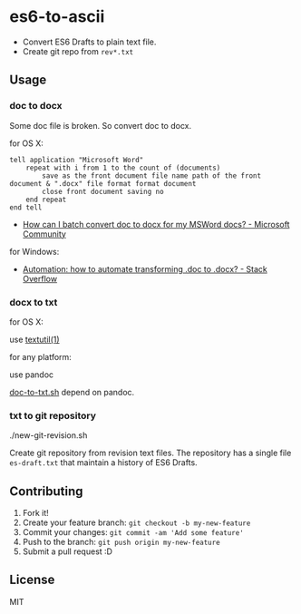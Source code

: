# es6-to-ascii

- Convert ES6 Drafts to plain text file.
- Create git repo from `rev*.txt`

## Usage

### doc to docx

Some doc file is broken. So convert doc to docx.

for OS X:

```applescript
tell application "Microsoft Word"
	repeat with i from 1 to the count of (documents)
		save as the front document file name path of the front document & ".docx" file format format document
		close front document saving no
	end repeat
end tell
```

- [How can I batch convert doc to docx for my MSWord docs? - Microsoft Community](http://answers.microsoft.com/en-us/mac/forum/macoffice2008-macword/how-can-i-batch-convert-doc-to-docx-for-my-msword/d6f8a3ac-7641-403a-984c-6f89722dbc28 "How can I batch convert doc to docx for my MSWord docs? - Microsoft Community")

for Windows:

- [Automation: how to automate transforming .doc to .docx? - Stack Overflow](http://stackoverflow.com/questions/2405417/automation-how-to-automate-transforming-doc-to-docx "Automation: how to automate transforming .doc to .docx? - Stack Overflow")


### docx to txt

for OS X:

use [textutil(1)](https://developer.apple.com/library/mac/documentation/Darwin/Reference/ManPages/man1/textutil.1.html "textutil(1) Mac OS X Manual Page")

for any platform:

use pandoc

[doc-to-txt.sh](doc-to-txt.sh) depend on pandoc.


### txt to git repository

  ./new-git-revision.sh

Create git repository from revision text files.
The repository has a single file `es-draft.txt` that maintain a history of ES6 Drafts.

## Contributing

1. Fork it!
2. Create your feature branch: `git checkout -b my-new-feature`
3. Commit your changes: `git commit -am 'Add some feature'`
4. Push to the branch: `git push origin my-new-feature`
5. Submit a pull request :D

## License

MIT
